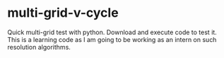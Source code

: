 # multi-grid-v-cycle
Quick multi-grid test with python. Download and execute code to test it. This is a learning code as I am going to be working as an intern on such resolution algorithms.
